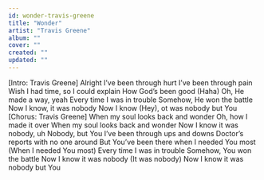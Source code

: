 ```yaml
---
id: wonder-travis-greene
title: "Wonder"
artist: "Travis Greene"
album: ""
cover: ""
created: ""
updated: ""
---
```


[Intro: Travis Greene]
Alright
I’ve been through hurt
I’ve been through pain
Wish I had time, so I could explain
How God’s been good (Haha)
Oh, He made a way, yeah
Every time I was in trouble
Somehow, He won the battle
Now I know, it was nobody
Now I know (Hey), ot was nobody but You
[Chorus: Travis Greene]
When my soul looks back and wonder
Oh, how I made it over
When my soul looks back and wonder
Now I know it was nobody, uh
Nobody, but You
I’ve been through ups and downs
Doctor’s reports with no one around
But You’ve been there when I needed You most
(When I needed You most)
Every time I was in trouble
Somehow, You won the battle
Now I know it was nobody (It was nobody)
Now I know it was nobody but You